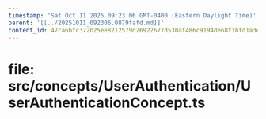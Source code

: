 ```yaml
---
timestamp: 'Sat Oct 11 2025 09:23:06 GMT-0400 (Eastern Daylight Time)'
parent: '[[../20251011_092306.0879fafd.md]]'
content_id: 47ca6bfc372b25ee8212579d26922677d530af486c9194de68f1bfd1a3e6c150
---
```


# file: src/concepts/UserAuthentication/UserAuthenticationConcept.ts
